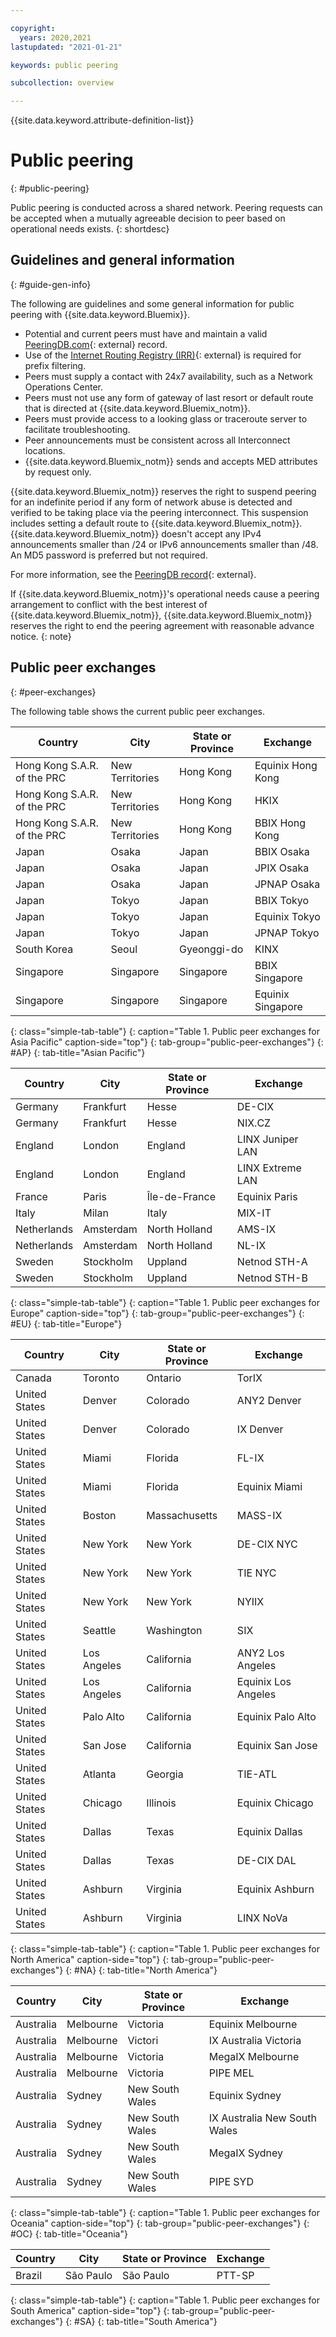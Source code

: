 ```yaml
---

copyright:
  years: 2020,2021
lastupdated: "2021-01-21"

keywords: public peering

subcollection: overview

---
```


{{site.data.keyword.attribute-definition-list}}

# Public peering 
{: #public-peering}

Public peering is conducted across a shared network. Peering requests can be accepted when a mutually agreeable decision to peer based on operational needs exists. 
{: shortdesc}


## Guidelines and general information
{: #guide-gen-info}

The following are guidelines and some general information for public peering with {{site.data.keyword.Bluemix}}. 

- Potential and current peers must have and maintain a valid [PeeringDB.com](https://www.peeringdb.com/){: external} record.
- Use of the [Internet Routing Registry (IRR)](http://www.irr.net/){: external} is required for prefix filtering.
- Peers must supply a contact with 24x7 availability, such as a Network Operations Center.
- Peers must not use any form of gateway of last resort or default route that is directed at {{site.data.keyword.Bluemix_notm}}.
- Peers must provide access to a looking glass or traceroute server to facilitate troubleshooting.
- Peer announcements must be consistent across all Interconnect locations.
- {{site.data.keyword.Bluemix_notm}} sends and accepts MED attributes by request only.

{{site.data.keyword.Bluemix_notm}} reserves the right to suspend peering for an indefinite period if any form of network abuse is detected and verified to be taking place via the peering interconnect. This suspension includes setting a default route to {{site.data.keyword.Bluemix_notm}}. {{site.data.keyword.Bluemix_notm}} doesn't accept any IPv4 announcements smaller than /24 or IPv6 announcements smaller than /48. An MD5 password is preferred but not required.

For more information, see the [PeeringDB record](https://www.peeringdb.com/asn/36351){: external}.

If {{site.data.keyword.Bluemix_notm}}'s operational needs cause a peering arrangement to conflict with the best interest of {{site.data.keyword.Bluemix_notm}}, {{site.data.keyword.Bluemix_notm}} reserves the right to end the peering agreement with reasonable advance notice.
{: note}

## Public peer exchanges
{: #peer-exchanges}

The following table shows the current public peer exchanges.

| Country                       | City            | State or Province  | Exchange          |
|-------------------------------|-----------------|--------------------|-------------------|
| Hong Kong S.A.R. of the PRC   | New Territories | Hong Kong          | Equinix Hong Kong |
| Hong Kong S.A.R. of the PRC   | New Territories | Hong Kong          | HKIX              |
| Hong Kong S.A.R. of the PRC   | New Territories | Hong Kong          | BBIX Hong Kong    |
| Japan                        | Osaka           | Japan             | BBIX Osaka       |
| Japan                         | Osaka           | Japan             | JPIX Osaka       |
| Japan                         | Osaka           | Japan             | JPNAP Osaka       |
| Japan                         | Tokyo           | Japan              | BBIX Tokyo        |
| Japan                         | Tokyo           | Japan              | Equinix Tokyo     |
| Japan                         | Tokyo           | Japan             | JPNAP Tokyo       |
| South Korea                   | Seoul           | Gyeonggi-do        | KINX              |
| Singapore                     | Singapore       | Singapore          | BBIX Singapore    |
| Singapore                     | Singapore       | Singapore          | Equinix Singapore |
{: class="simple-tab-table"}
{: caption="Table 1. Public peer exchanges for Asia Pacific" caption-side="top"}
{: tab-group="public-peer-exchanges"}
{: #AP}
{: tab-title="Asian Pacific"}

| Country     | City      | State or Province  | Exchange         |
|-------------|-----------|--------------------|------------------|
| Germany    | Frankfurt | Hesse             | DE-CIX           |
| Germany    | Frankfurt | Hesse              | NIX.CZ           |
| England    | London   | England            | LINX Juniper LAN |
| England    | London   | England            | LINX Extreme LAN |
| France    | Paris    | Île-de-France     | Equinix Paris    |
| Italy      | Milan    | Italy             | MIX-IT           |
| Netherlands | Amsterdam | North Holland      | AMS-IX           |
| Netherlands | Amsterdam | North Holland      | NL-IX            |
| Sweden    | Stockholm | Uppland           | Netnod STH-A     |
| Sweden    | Stockholm | Uppland           | Netnod STH-B     |
{: class="simple-tab-table"}
{: caption="Table 1. Public peer exchanges for Europe" caption-side="top"}
{: tab-group="public-peer-exchanges"}
{: #EU}
{: tab-title="Europe"}

| Country       | City        | State or Province | Exchange            |
|---------------|-------------|-------------------|---------------------|
| Canada       | Toronto     | Ontario          | TorIX               |
| United States | Denver     | Colorado        | ANY2 Denver         |
| United States | Denver     | Colorado        | IX Denver           |
| United States | Miami      | Florida          | FL-IX               |
| United States | Miami      | Florida          | Equinix Miami       |
| United States | Boston    | Massachusetts     | MASS-IX             |
| United States | New York  | New York        | DE-CIX NYC          | 
| United States | New York  | New York        | TIE NYC             |
| United States | New York  | New York        | NYIIX               |
| United States | Seattle    | Washington      | SIX                 |
| United States | Los Angeles | California      | ANY2 Los Angeles    | 
| United States | Los Angeles | California      | Equinix Los Angeles |
| United States | Palo Alto  | California       | Equinix Palo Alto   |
| United States | San Jose  | California      | Equinix San Jose    |
| United States | Atlanta    | Georgia          | TIE-ATL             |
| United States | Chicago    | Illinois        | Equinix Chicago     |
| United States | Dallas    | Texas            | Equinix Dallas      |
| United States | Dallas    | Texas            | DE-CIX DAL          |
| United States | Ashburn    | Virginia        | Equinix Ashburn     |
| United States | Ashburn    | Virginia        | LINX NoVa           |
{: class="simple-tab-table"}
{: caption="Table 1. Public peer exchanges for North America" caption-side="top"}
{: tab-group="public-peer-exchanges"}
{: #NA}
{: tab-title="North America"}

| Country   | City      | State or Province      | Exchange                     |
|-----------|-----------|------------------------|------------------------------|
| Australia | Melbourne | Victoria               | Equinix Melbourne            |
| Australia | Melbourne | Victori               | IX Australia Victoria        |
| Australia | Melbourne | Victoria              | MegaIX Melbourne             |
| Australia | Melbourne | Victoria              | PIPE MEL                     |
| Australia | Sydney  | New South Wales        | Equinix Sydney               |
| Australia | Sydney  | New South Wales        | IX Australia New South Wales |
| Australia | Sydney  | New South Wales        | MegaIX Sydney                |
| Australia | Sydney  | New South Wales        | PIPE SYD                     |
{: class="simple-tab-table"}
{: caption="Table 1. Public peer exchanges for Oceania" caption-side="top"}
{: tab-group="public-peer-exchanges"}
{: #OC}
{: tab-title="Oceania"}

| Country | City      | State or Province | Exchange |
|---------|-----------|-------------------|----------|
| Brazil | São Paulo | São Paulo         | PTT-SP   |
{: class="simple-tab-table"}
{: caption="Table 1. Public peer exchanges for South America" caption-side="top"}
{: tab-group="public-peer-exchanges"}
{: #SA}
{: tab-title="South America"}
